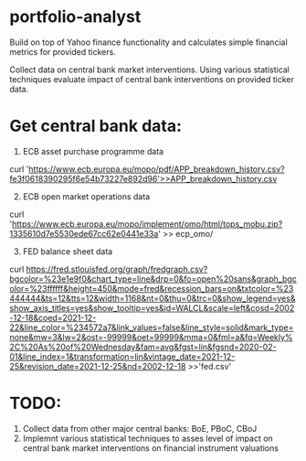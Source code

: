 # portfolio-analyst
Build on top of Yahoo finance functionality and calculates simple financial metrics for provided tickers.

Collect data on central bank market interventions. Using various statistical techniques evaluate impact of central bank interventions on provided ticker data.

# Get central bank data:
1. ECB asset purchase programme data

curl 'https://www.ecb.europa.eu/mopo/pdf/APP_breakdown_history.csv?fe3f0618390295f6e54b73227e892d96'>>APP_breakdown_history.csv

2. ECB open market operations data

curl 'https://www.ecb.europa.eu/mopo/implement/omo/html/tops_mobu.zip?1335610d7e5530ede67cc62e0441e33a' >> ecp_omo/

3. FED balance sheet data

curl https://fred.stlouisfed.org/graph/fredgraph.csv?bgcolor=%23e1e9f0&chart_type=line&drp=0&fo=open%20sans&graph_bgcolor=%23ffffff&height=450&mode=fred&recession_bars=on&txtcolor=%23444444&ts=12&tts=12&width=1168&nt=0&thu=0&trc=0&show_legend=yes&show_axis_titles=yes&show_tooltip=yes&id=WALCL&scale=left&cosd=2002-12-18&coed=2021-12-22&line_color=%234572a7&link_values=false&line_style=solid&mark_type=none&mw=3&lw=2&ost=-99999&oet=99999&mma=0&fml=a&fq=Weekly%2C%20As%20of%20Wednesday&fam=avg&fgst=lin&fgsnd=2020-02-01&line_index=1&transformation=lin&vintage_date=2021-12-25&revision_date=2021-12-25&nd=2002-12-18 >>'fed.csv'

# TODO:
1. Collect data from other major central banks: BoE, PBoC, CBoJ
2. Implemnt various statistical techniques to asses level of impact on central bank market interventions on financial instrument valuations
